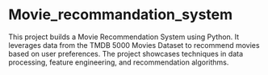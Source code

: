 # Movie_recommandation_system
This project builds a Movie Recommendation System using Python. It leverages data from the TMDB 5000 Movies Dataset to recommend movies based on user preferences. The project showcases techniques in data processing, feature engineering, and recommendation algorithms.
